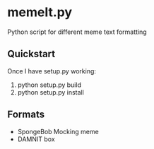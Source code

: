 # memeIt.py
  Python script for different meme text formatting

## Quickstart
  Once I have setup.py working:
  1. python setup.py build 
  2. python setup.py install 

## Formats
  * SpongeBob Mocking meme
  * DAMNIT <arg> box

